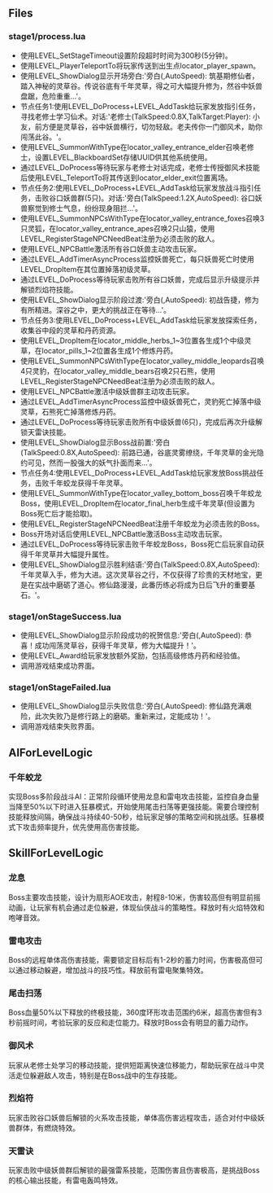 
## Files

### stage1/process.lua
- 使用LEVEL_SetStageTimeout设置阶段超时时间为300秒(5分钟)。
- 使用LEVEL_PlayerTeleportTo将玩家传送到出生点locator_player_spawn。
- 使用LEVEL_ShowDialog显示开场旁白:'旁白(,AutoSpeed): 筑基期修仙者，踏入神秘的灵草谷。传说谷底有千年灵草，得之可大幅提升修为，然谷中妖兽盘踞，危险重重...'。
- 节点任务1:使用LEVEL_DoProcess+LEVEL_AddTask给玩家发放指引任务，寻找老修士学习仙术。对话:'老修士(TalkSpeed:0.8X,TalkTarget:Player): 小友，前方便是灵草谷，谷中妖兽横行，切勿轻敌。老夫传你一门御风术，助你闯荡此谷。'。
- 使用LEVEL_SummonWithType在locator_valley_entrance_elder召唤老修士，设置LEVEL_BlackboardSet存储UUID供其他系统使用。
- 通过LEVEL_DoProcess等待玩家与老修士对话完成，老修士传授御风术技能后使用LEVEL_TeleportTo将其传送到locator_elder_exit位置离场。
- 节点任务2:使用LEVEL_DoProcess+LEVEL_AddTask给玩家发放战斗指引任务，击败谷口妖兽群(5只)。对话:'旁白(TalkSpeed:1.2X,AutoSpeed): 谷口妖兽察觉到修士气息，纷纷现身阻拦...'。
- 使用LEVEL_SummonNPCsWithType在locator_valley_entrance_foxes召唤3只灵狐，在locator_valley_entrance_apes召唤2只山猿，使用LEVEL_RegisterStageNPCNeedBeat注册为必须击败的敌人。
- 使用LEVEL_NPCBattle激活所有谷口妖兽主动攻击玩家。
- 通过LEVEL_AddTimerAsyncProcess监控妖兽死亡，每只妖兽死亡时使用LEVEL_DropItem在其位置掉落初级灵草。
- 通过LEVEL_DoProcess等待玩家击败所有谷口妖兽，完成后显示升级提示并解锁烈焰符技能。
- 使用LEVEL_ShowDialog显示阶段过渡:'旁白(,AutoSpeed): 初战告捷，修为有所精进。深谷之中，更大的挑战正在等待...'。
- 节点任务3:使用LEVEL_DoProcess+LEVEL_AddTask给玩家发放探索任务，收集谷中段的灵草和丹药资源。
- 使用LEVEL_DropItem在locator_middle_herbs_1~3位置各生成1个中级灵草，在locator_pills_1~2位置各生成1个修炼丹药。
- 使用LEVEL_SummonNPCsWithType在locator_valley_middle_leopards召唤4只灵豹，在locator_valley_middle_bears召唤2只石熊，使用LEVEL_RegisterStageNPCNeedBeat注册为必须击败的敌人。
- 使用LEVEL_NPCBattle激活中级妖兽群主动攻击玩家。
- 通过LEVEL_AddTimerAsyncProcess监控中级妖兽死亡，灵豹死亡掉落中级灵草，石熊死亡掉落修炼丹药。
- 通过LEVEL_DoProcess等待玩家击败所有中级妖兽(6只)，完成后再次升级解锁天雷诀技能。
- 使用LEVEL_ShowDialog显示Boss战前置:'旁白(TalkSpeed:0.8X,AutoSpeed): 前路已通，谷底灵雾缭绕，千年灵草的金光隐约可见，然而一股强大的妖气扑面而来...'。
- 节点任务4:使用LEVEL_DoProcess+LEVEL_AddTask给玩家发放Boss挑战任务，击败千年蛟龙获得千年灵草。
- 使用LEVEL_SummonWithType在locator_valley_bottom_boss召唤千年蛟龙Boss，使用LEVEL_DropItem在locator_final_herb生成千年灵草(但设置为Boss死亡后才能拾取)。
- 使用LEVEL_RegisterStageNPCNeedBeat注册千年蛟龙为必须击败的Boss。
- Boss开场对话后使用LEVEL_NPCBattle激活Boss主动攻击玩家。
- 通过LEVEL_DoProcess等待玩家击败千年蛟龙Boss，Boss死亡后玩家自动获得千年灵草并大幅提升属性。
- 使用LEVEL_ShowDialog显示胜利结语:'旁白(TalkSpeed:0.8X,AutoSpeed): 千年灵草入手，修为大进。这次灵草谷之行，不仅获得了珍贵的天材地宝，更是在实战中磨砺了道心。修仙路漫漫，此番历练必将成为日后飞升的重要基石。'。

### stage1/onStageSuccess.lua
- 使用LEVEL_ShowDialog显示阶段成功的祝贺信息:'旁白(,AutoSpeed): 恭喜！成功闯荡灵草谷，获得千年灵草，修为大幅提升！'。
- 使用LEVEL_Award给玩家发放额外奖励，包括高级修炼丹药和经验值。
- 调用游戏结束成功界面。

### stage1/onStageFailed.lua
- 使用LEVEL_ShowDialog显示失败信息:'旁白(,AutoSpeed): 修仙路充满艰险，此次失败乃是修行路上的磨砺。重新来过，定能成功！'。
- 调用游戏结束失败界面。

## AIForLevelLogic
### 千年蛟龙
实现Boss多阶段战斗AI：正常阶段循环使用龙息和雷电攻击技能，监控自身血量当降至50%以下时进入狂暴模式，开始使用尾击扫荡等更强技能。需要合理控制技能释放间隔，确保战斗持续40-50秒，给玩家足够的策略空间和挑战感。狂暴模式下攻击频率提升，优先使用高伤害技能。

## SkillForLevelLogic
### 龙息
Boss主要攻击技能，设计为扇形AOE攻击，射程8-10米，伤害较高但有明显前摇动画，让玩家有机会通过走位躲避，体现仙侠战斗的策略性。释放时有火焰特效和咆哮音效。
### 雷电攻击
Boss的远程单体高伤害技能，需要锁定目标后有1-2秒的蓄力时间，伤害极高但可以通过移动躲避，增加战斗的技巧性。释放前有雷电聚集特效。
### 尾击扫荡
Boss血量50%以下释放的终极技能，360度环形攻击范围约6米，超高伤害但有3秒前摇时间，考验玩家的反应和走位能力。释放时Boss会有明显的蓄力动作。
### 御风术
玩家从老修士处学习的移动技能，提供短距离快速位移能力，帮助玩家在战斗中灵活走位躲避敌人攻击，特别是在Boss战中的生存技能。
### 烈焰符
玩家击败谷口妖兽后解锁的火系攻击技能，单体高伤害远程攻击，适合对付中级妖兽群体，有燃烧特效。
### 天雷诀
玩家击败中级妖兽群后解锁的最强雷系技能，范围伤害且伤害极高，是挑战Boss的核心输出技能，有雷电轰鸣特效。
